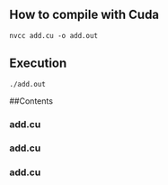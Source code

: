 ## How to compile with Cuda <br>
 `nvcc add.cu -o add.out` 
## Execution <br>
`./add.out` 

##Contents <br> 
### add.cu

### add.cu

### add.cu

